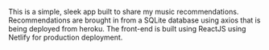 This is a simple, sleek app built to share my music recommendations. Recommendations are brought in from a SQLite database using axios that is being deployed from heroku. The front-end is built using ReactJS using Netlify for production deployment.
